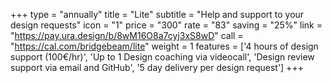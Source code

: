 +++
type = "annually"
title = "Lite"
subtitle = "Help and support to your design requests"
icon = "1"
price = "300"
rate = "83"
saving = "25%"
link = "https://pay.ura.design/b/8wM16O8a7cyj3xS8wD"
call = "https://cal.com/bridgebeam/lite"
weight = 1
features = ['4 hours of design support (100€/hr)', 'Up to 1 Design coaching via videocall', 'Design review support via email and GitHub', '5 day delivery per design request']
+++